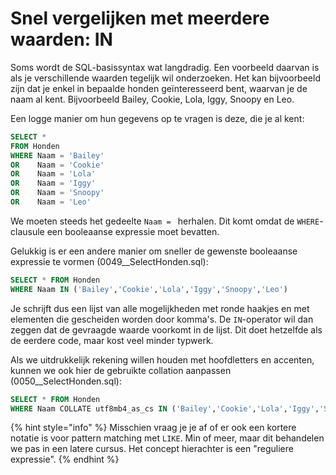 # Snel vergelijken met meerdere waarden: IN
Soms wordt de SQL-basissyntax wat langdradig. Een voorbeeld daarvan is als je verschillende waarden tegelijk wil onderzoeken. Het kan bijvoorbeeld zijn dat je enkel in bepaalde honden geïnteresseerd bent, waarvan je de naam al kent. Bijvoorbeeld Bailey, Cookie, Lola, Iggy, Snoopy en Leo.

Een logge manier om hun gegevens op te vragen is deze, die je al kent:

```sql
SELECT *
FROM Honden
WHERE Naam = 'Bailey'
OR    Naam = 'Cookie'
OR    Naam = 'Lola'
OR    Naam = 'Iggy'
OR    Naam = 'Snoopy'
OR    Naam = 'Leo'
```

We moeten steeds het gedeelte `Naam = ` herhalen. Dit komt omdat de `WHERE`-clausule een booleaanse expressie moet bevatten.

Gelukkig is er een andere manier om sneller de gewenste booleaanse expressie te vormen (0049\_\_SelectHonden.sql):

```sql
SELECT * FROM Honden
WHERE Naam IN ('Bailey','Cookie','Lola','Iggy','Snoopy','Leo')
```

Je schrijft dus een lijst van alle mogelijkheden met ronde haakjes en met elementen die gescheiden worden door komma's. De `IN`-operator wil dan zeggen dat de gevraagde waarde voorkomt in de lijst. Dit doet hetzelfde als de eerdere code, maar kost veel minder typwerk.

Als we uitdrukkelijk rekening willen houden met hoofdletters en accenten, kunnen we ook hier de gebruikte collation aanpassen (0050\_\_SelectHonden.sql):

```sql
SELECT * FROM Honden
WHERE Naam COLLATE utf8mb4_as_cs IN ('Bailey','Cookie','Lola','Iggy','Snoopy','Leo')
```

{% hint style="info" %}
Misschien vraag je je af of er ook een kortere notatie is voor pattern matching met `LIKE`. Min of meer, maar dit behandelen we pas in een latere cursus. Het concept hierachter is een "reguliere expressie".
{% endhint %}
